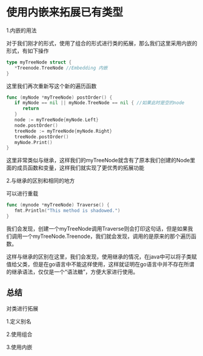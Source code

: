 # 使用内嵌来拓展已有类型

1.内嵌的用法

对于我们刚才的形式，使用了组合的形式进行类的拓展，那么我们这里采用内嵌的形式，有如下操作

```go
type myTreeNode struct {
   *Treenode.TreeNode //Embedding 内嵌
}
```

这里我们再次重新写这个新的遍历函数

```go
func (myNode *myTreeNode) postOrder() {
   if myNode == nil || myNode.TreeNode == nil { //如果此时是空的node
      return
   }
   node := myTreeNode{myNode.Left}
   node.postOrder()
   treeNode := myTreeNode{myNode.Right}
   treeNode.postOrder()
   myNode.Print()
}
```

这里非常类似与继承，这样我们的myTreeNode就含有了原本我们创建的Node里面的成员函数和变量，这样我们就实现了更优秀的拓展功能

2.与继承的区别和相同的地方

可以进行重载

```go
func (mynode *myTreeNode) Traverse() {
   fmt.Println("This method is shadowed.")
}
```

我们会发现，创建一个myTreeNode调用Traverse则会打印这句话，但是如果我们调用一个myTreeNode.Treenode，我们就会发现，调用的是原来的那个遍历函数。



这样与继承的区别在这里，我们会发现，使用继承的情况，在java中可以将子类赋值给父类，但是在go语言中不能这样使用，这样就证明在go语言中并不存在所谓的继承语法，仅仅是一个“语法糖”，方便大家进行使用。







## 总结

对类进行拓展

1.定义别名

2.使用组合

3.使用内嵌